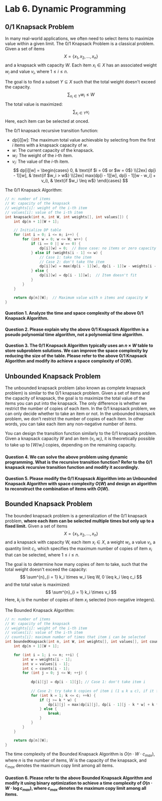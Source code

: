 # Lab 6. Dynamic Programming 
## 0/1 Knapsack Problem
In many real-world applications, we often need to select items to maximize value within a given limit. The 0/1 Knapsack Problem is a classical problem.
Given a set of items 
$$
X = \{x_1, x_2, \ldots, x_n\}
$$
and a knapsack with capacity $W$. Each item $x_i \in X$ has an associated weight $w_i$ and value $v_i$, where $1 \leq i \leq n$. 

The goal is to find a subset $Y \subseteq X$ such that the total weight doesn't exceed the capacity.
$$
\sum_{x_i \in Y} w_i \leq W
$$
The total value is maximized:
$$
\sum_{x_i \in Y} v_i
$$
Here, each item can be selected at onced.

The 0/1 knapsack recursive transition function:
* $dp[i][w]$: The maximum total value achievable by selecting from the first $i$ items with a knapsack capacity of $w$.
* $w$: The current capacity of the knapsack.
* $w_i$: The weight of the $i$-th item.
* $v_i$: The value of the $i$-th item.
$$
dp[i][w] =
\begin{cases}
0,  & \text{if $i = 0$ or $w = 0$} \\[2ex]
dp[i - 1][w], & \text{if $w_i > w$} \\[2ex]
max(dp[i - 1][w], dp[i - 1][w - w_i] + v_i), & \text{if $w_i \leq w$}
\end{cases}
$$

The 0/1 Knapsack Algorithm:
```cpp
// n: number of items
// W: capacity of the knapsack
// weights[i]: weight of the i-th item
// values[i]: value of the i-th item
int knapsack(int n, int W, int weights[], int values[]) {
    int dp[n + 1][W + 1];

    // Initialize DP table
    for (int i = 0; i <= n; i++) {        
        for (int w = 0; w <= W; w++) {
            if (i == 0 || w == 0) {
                dp[i][w] = 0;  // Base case: no items or zero capacity
            } else if (weights[i - 1] <= w) {
                // Case 1: take the item
                // Case 2: don't take the item
                dp[i][w] = max(dp[i - 1][w], dp[i - 1][w - weights[i - 1]] + values[i - 1]);
            } else {
                dp[i][w] = dp[i - 1][w];  // Item doesn't fit
            }
        }
    }

    return dp[n][W];  // Maximum value with n items and capacity W
}
```
#### Question 1. Analyze the time and space complexity of the above 0/1 Knapsack Algorithm.

#### Question 2. Please explain why the above 0/1 Knapsack Algorithm is a pseudo polynomial time algorithm, not a polynomial time algorithm.

#### Question 3. The 0/1 Knapsack Algorithm typically uses an $n \times W$ table to store subproblem solutions. We can improve the space complexity by reducing the size of the table. Please refer to the above 0/1 Knapsack Algorithm and modify ito achieve a space complexity of $O(W)$.


## Unbounded Knapsack Problem
The unbounded knapsack problem (also known as complete knapsack problem) is similar to the 0/1 knapsack problem. Given a set of items and the capacity of knapsack, the goal is to maximize the total value of the items you can put into the knapsack. The only difference is whether we restrict the number of copies of each item. In the 0/1 knapsack problem, we can only decide whether to take an item or not. In the unbounded knapsack problem, we don't restrict the number of copies of each item. In other words, you can take each item any non-negative number of items.

You can design the transition function similarly to the 0/1 knapsack problem. Given a knapsack capacity $W$ and an item $(v_i, w_i)$, it is theoretically possible to take up to $\lceil W / w_i \rceil$ copies, depending on the remaining capacity.

#### Question 4. We can solve the above problem using dynamic programming. What is the recursive transition function? Refer to the 0/1 knapsack recursive transition function and modify it accordingly.

#### Question 5. Please modify the 0/1 Knapsack Algorithm into an Unbounded Knapsack Algorithm with space complexity $O(W)$ and design an algorithm to reconstruct the combination of items with $O(W)$.

## Bounded Knapsack Problem
The bounded knapsack problem is a generalization of the 0/1 knapsack problem, **where each item can be selected multiple times but only up to a fixed limit.**
Given a set of items
$$
X = \{x_1, x_2, \ldots, x_n\}
$$
and a knapsack with capacity W, each item $x_i \in X$, a weight $w_i$, a value $v_i$,  a quantity limit $c_i$, which specifies the maximum number of copies of item $x_i$ that can be selected, where $1 \leq i \leq n$.

The goal is to determine how many copies of item to take, such that the total weight doesn't exceed the capacity:
$$
\sum^{n}_{i = 1} k_i \times w_i \leq W, 0 \leq k_i \leq c_i
$$
and the total value is maximized:
$$
\sum^{n}_{i = 1} k_i \times v_i
$$
Here, $k_i$ is the number of copies of item $x_i$ selected (non-negative integers).


The Bounded Knapsack Algorithm:
```cpp
// n: number of items
// W: capacity of the knapsack
// weights[i]: weight of the i-th item
// values[i]: value of the i-th item
// counts[i]: maximum number of times that item i can be selected
int boundedKnapsack(int n, int W, int weights[], int values[], int counts[]) {
    int dp[n + 1][W + 1];

    for (int i = 1; i <= n; ++i) {
        int w = weights[i - 1];
        int v = values[i - 1];
        int c = counts[i - 1];
        for (int j = 0; j <= W; ++j) {
            
            dp[i][j] = dp[i - 1][j]; // Case 1: don't take item i
            
            // Case 2: try take k copies of item i (1 ≤ k ≤ c), if it fits
            for (int k = 1; k <= c; ++k) { 
                if (j >= k * w) {
                    dp[i][j] = max(dp[i][j], dp[i - 1][j - k * w] + k * v);
                } else {
                    break;
                }
            }
        }
    }

    return dp[n][W];
}
```
The time complexity of the Bounded Knapsack Algorithm is $O(n \cdot W \cdot c_{max})$, where $n$ is the number of items, $W$ is the capacity of the knapsack, and $c_{max}$ denotes the maximum copy limit among all items.

#### Question 6. Please refer to the above Bounded Knapsack Algorithm and modify it using binary optimization to achieve a time complexity of $O(n \cdot W \cdot \log c_{max})$, where $c_{max}$ denotes the maximum copy limit among all items.

